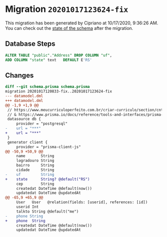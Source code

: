 # Migration `20201017123624-fix`

This migration has been generated by Cipriano at 10/17/2020, 9:36:26 AM.
You can check out the [state of the schema](./schema.prisma) after the migration.

## Database Steps

```sql
ALTER TABLE "public"."Address" DROP COLUMN "uf",
ADD COLUMN "state" text   DEFAULT E'RS'
```

## Changes

```diff
diff --git schema.prisma schema.prisma
migration 20201017120833-fix..20201017123624-fix
--- datamodel.dml
+++ datamodel.dml
@@ -1,9 +1,9 @@
 // https://www.meucurriculoperfeito.com.br/criar-curriculo/section/cntc
 // & https://www.prisma.io/docs/reference/tools-and-interfaces/prisma-schema/relations
 datasource db {
     provider = "postgresql"
-    url = "***"
+    url = "***"
 }
 generator client {
     provider = "prisma-client-js"
@@ -50,9 +50,9 @@
     name       String
     logradouro String
     bairro     String
     cidade     String
-    uf         String
+    state      String? @default("RS")
     cep        String
     createdat DateTime @default(now())
     updatedat DateTime @updatedAt
@@ -65,9 +65,9 @@
     User   User   @relation(fields: [userid], references: [id])
     userid Int
     talkto String @default("me")
-    phone String
+    phone  String
     createdat DateTime @default(now())
     updatedat DateTime @updatedAt
```


